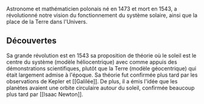 Astronome et mathématicien polonais né en 1473 et mort en 1543, a révolutionné notre vision du fonctionnement du système solaire, ainsi que la place de la Terre dans l'Univers.
## Découvertes
Sa grande révolution est en 1543 sa proposition de théorie où le soleil est le centre du système (modèle héliocentrique) avec comme appuis des démonstrations scientifiques, plutôt que la Terre (modèle géocentrique) qui était largement admise à l'époque. Sa théorie fut confirmée plus tard par les observations de Kepler et [[Galilée]].
De plus, il a émis l'idée que les planètes avaient une orbite circulaire autour du soleil, confirmée beaucoup plus tard par [[Isaac Newton]].